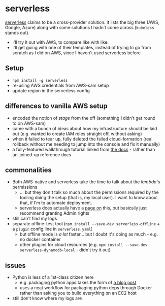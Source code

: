 # serverless

[serverless](https://serverless.com) claims to be a cross-provider solution. It lists the big three
(AWS, Google, Azure) along with some solutions I hadn't come across (`kubeless` stands out).

* I'll try it out with AWS, to compare like with like. 
* I'll get going with one of their templates, instead of trying to go from scratch as I did on AWS, since I haven't used serverless before

## Setup

* `npm install -g serverless`
* re-using AWS credentials from AWS-sam setup
* update region in the serverless config

## differences to vanilla AWS setup

* encoded the notion of _stage_ from the off (something I didn't get round to on AWS-sam)
* came with a bunch of ideas about how my infrastructure should be laid out (e.g. wanted to create IAM roles straight off, without asking)
* when it failed to tear up, fully deleted the failed cloud-formation (real rollback without me needing to jump into the console and fix it manually)
* a fully-featured walkthrough tutorial linked from [the docs](https://serverless.com/blog/serverless-express-rest-api/) - rather than un-joined-up reference docs

## commonalities

* Both AWS-native and serverless take the time to talk about the _lambda_'s permissions
  * ... but they don't talk so much about the permissions required by the tooling doing the setup (that is, my local user). I want to know about that, if I'm to automate deployment.
  * serverless does actually have a [page on](https://serverless.com/framework/docs/providers/aws/guide/credentials/?rd=true) this, but basically just recommend granting Admin rights
* still can't find my logs
* separate offline-test tool (`npm install --save-dev serverless-offline` + a `plugin` config line in `serverless.yaml`)
  * but offline mode is *a lot* faster... but I doubt it's doing as much - e.g. no docker container
  * other plugins for cloud resources (e.g. `npm install --save-dev serverless-dynamodb-local` - didn't try it out)

## issues

* Python is less of a 1st-class citizen here
  * e.g. packaging python apps takes the form of [a blog post](https://serverless.com/blog/serverless-python-packaging/)
  * uses a neat workflow for packaging python deps through Docker rather than asking you to build everything on an EC2 host
* still don't know where my logs are